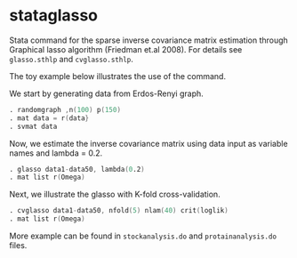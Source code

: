 # stataglasso

Stata command for the sparse inverse covariance matrix estimation through
Graphical lasso algorithm (Friedman et.al 2008). For details see `glasso.sthlp` and `cvglasso.sthlp`. 

The toy example below illustrates the use of the command.

We start by generating data from Erdos-Renyi graph.

```s
. randomgraph ,n(100) p(150)
. mat data = r(data}
. svmat data
```

Now, we estimate the inverse covariance matrix using data input as variable names and lambda = 0.2.

```s
. glasso data1-data50, lambda(0.2)
. mat list r(Omega)
```

Next, we illustrate the glasso with K-fold cross-validation.

```s
. cvglasso data1-data50, nfold(5) nlam(40) crit(loglik)
. mat list r(Omega)
```
More example can be found in `stockanalysis.do` and `protainanalysis.do` files.

